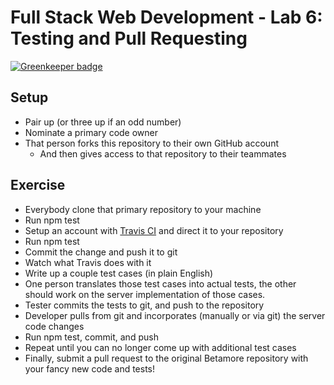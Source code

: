 # Full Stack Web Development - Lab 6: Testing and Pull Requesting

[![Greenkeeper badge](https://badges.greenkeeper.io/betamore/fswd-winter-2017-lab-6.svg)](https://greenkeeper.io/)

## Setup

* Pair up (or three up if an odd number)
* Nominate a primary code owner
* That person forks this repository to their own GitHub account
  * And then gives access to that repository to their teammates

## Exercise

* Everybody clone that primary repository to your machine
* Run npm test
* Setup an account with [Travis CI](https://travis-ci.org) and direct it to your repository
* Run npm test
* Commit the change and push it to git
* Watch what Travis does with it
* Write up a couple test cases (in plain English)
* One person translates those test cases into actual tests, the other should work on the server implementation of those cases.
* Tester commits the tests to git, and push to the repository
* Developer pulls from git and incorporates (manually or via git) the server code changes
* Run npm test, commit, and push
* Repeat until you can no longer come up with additional test cases
* Finally, submit a pull request to the original Betamore repository with your fancy new code and tests!
